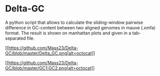 # Delta-GC

A python script that allows to calculate the sliding-window pairwise difference in GC-content between two aligned genomes in mauve (.xmfa) format. The result is shown on manhattan plots and given in a tab-separated file.

[[https://github.com/Mass23/Delta-GC/blob/master/Delta_GC.png|alt=octocat]]

[[https://github.com/Mass23/Delta-GC/blob/master/GC1:GC2.png|alt=octocat]]

